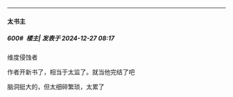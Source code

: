 ﻿
*****

####  太书主  
##### 600#         楼主| 发表于 2024-12-27 08:17

维度侵蚀者

作者开新书了，相当于太监了。就当他完结了吧

脑洞挺大的，但太细碎繁琐，太累了

